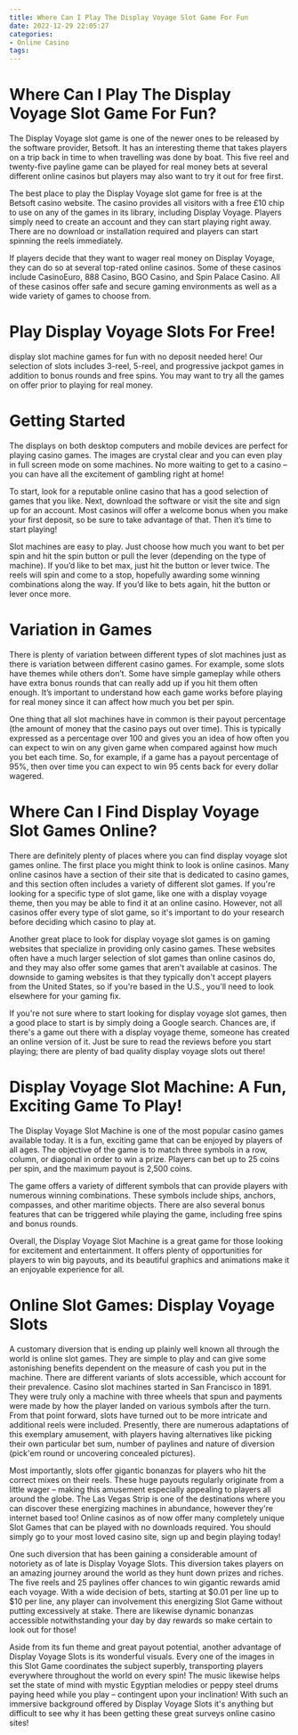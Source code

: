 ```yaml
---
title: Where Can I Play The Display Voyage Slot Game For Fun
date: 2022-12-29 22:05:27
categories:
- Online Casino
tags:
---
```



#  Where Can I Play The Display Voyage Slot Game For Fun?

The Display Voyage slot game is one of the newer ones to be released by the software provider, Betsoft. It has an interesting theme that takes players on a trip back in time to when travelling was done by boat. This five reel and twenty-five payline game can be played for real money bets at several different online casinos but players may also want to try it out for free first.

The best place to play the Display Voyage slot game for free is at the Betsoft casino website. The casino provides all visitors with a free £10 chip to use on any of the games in its library, including Display Voyage. Players simply need to create an account and they can start playing right away. There are no download or installation required and players can start spinning the reels immediately.

If players decide that they want to wager real money on Display Voyage, they can do so at several top-rated online casinos. Some of these casinos include CasinoEuro, 888 Casino, BGO Casino, and Spin Palace Casino. All of these casinos offer safe and secure gaming environments as well as a wide variety of games to choose from.

#  Play Display Voyage Slots For Free!

 display slot machine games for fun with no deposit needed here! Our selection of slots includes 3-reel, 5-reel, and progressive jackpot games in addition to bonus rounds and free spins. You may want to try all the games on offer prior to playing for real money.

# Getting Started

The displays on both desktop computers and mobile devices are perfect for playing casino games. The images are crystal clear and you can even play in full screen mode on some machines. No more waiting to get to a casino – you can have all the excitement of gambling right at home!

To start, look for a reputable online casino that has a good selection of games that you like. Next, download the software or visit the site and sign up for an account. Most casinos will offer a welcome bonus when you make your first deposit, so be sure to take advantage of that. Then it’s time to start playing!

Slot machines are easy to play. Just choose how much you want to bet per spin and hit the spin button or pull the lever (depending on the type of machine). If you’d like to bet max, just hit the button or lever twice. The reels will spin and come to a stop, hopefully awarding some winning combinations along the way. If you’d like to bets again, hit the button or lever once more.

# Variation in Games

There is plenty of variation between different types of slot machines just as there is variation between different casino games. For example, some slots have themes while others don’t. Some have simple gameplay while others have extra bonus rounds that can really add up if you hit them often enough. It’s important to understand how each game works before playing for real money since it can affect how much you bet per spin.

One thing that all slot machines have in common is their payout percentage (the amount of money that the casino pays out over time). This is typically expressed as a percentage over 100 and gives you an idea of how often you can expect to win on any given game when compared against how much you bet each time. So, for example, if a game has a payout percentage of 95%, then over time you can expect to win 95 cents back for every dollar wagered.

#  Where Can I Find Display Voyage Slot Games Online?

There are definitely plenty of places where you can find display voyage slot games online. The first place you might think to look is online casinos. Many online casinos have a section of their site that is dedicated to casino games, and this section often includes a variety of different slot games. If you're looking for a specific type of slot game, like one with a display voyage theme, then you may be able to find it at an online casino. However, not all casinos offer every type of slot game, so it's important to do your research before deciding which casino to play at.

Another great place to look for display voyage slot games is on gaming websites that specialize in providing only casino games. These websites often have a much larger selection of slot games than online casinos do, and they may also offer some games that aren't available at casinos. The downside to gaming websites is that they typically don't accept players from the United States, so if you're based in the U.S., you'll need to look elsewhere for your gaming fix.

If you're not sure where to start looking for display voyage slot games, then a good place to start is by simply doing a Google search. Chances are, if there's a game out there with a display voyage theme, someone has created an online version of it. Just be sure to read the reviews before you start playing; there are plenty of bad quality display voyage slots out there!

#  Display Voyage Slot Machine: A Fun, Exciting Game To Play!

The Display Voyage Slot Machine is one of the most popular casino games available today. It is a fun, exciting game that can be enjoyed by players of all ages. The objective of the game is to match three symbols in a row, column, or diagonal in order to win a prize. Players can bet up to 25 coins per spin, and the maximum payout is 2,500 coins.

The game offers a variety of different symbols that can provide players with numerous winning combinations. These symbols include ships, anchors, compasses, and other maritime objects. There are also several bonus features that can be triggered while playing the game, including free spins and bonus rounds.

Overall, the Display Voyage Slot Machine is a great game for those looking for excitement and entertainment. It offers plenty of opportunities for players to win big payouts, and its beautiful graphics and animations make it an enjoyable experience for all.

#  Online Slot Games: Display Voyage Slots

A customary diversion that is ending up plainly well known all through the world is online slot games. They are simple to play and can give some astonishing benefits dependent on the measure of cash you put in the machine. There are different variants of slots accessible, which account for their prevalence. Casino slot machines started in San Francisco in 1891. They were truly only a machine with three wheels that spun and payments were made by how the player landed on various symbols after the turn. From that point forward, slots have turned out to be more intricate and additional reels were included. Presently, there are numerous adaptations of this exemplary amusement, with players having alternatives like picking their own particular bet sum, number of paylines and nature of diversion (pick'em round or uncovering concealed pictures).

Most importantly, slots offer gigantic bonanzas for players who hit the correct mixes on their reels. These huge payouts regularly originate from a little wager – making this amusement especially appealing to players all around the globe. The Las Vegas Strip is one of the destinations where you can discover these energizing machines in abundance, however they're internet based too! Online casinos as of now offer many completely unique Slot Games that can be played with no downloads required. You should simply go to your most loved casino site, sign up and begin playing today!

One such diversion that has been gaining a considerable amount of notoriety as of late is Display Voyage Slots. This diversion takes players on an amazing journey around the world as they hunt down prizes and riches. The five reels and 25 paylines offer chances to win gigantic rewards amid each voyage. With a wide decision of bets, starting at $0.01 per line up to $10 per line, any player can involvement this energizing Slot Game without putting excessively at stake. There are likewise dynamic bonanzas accessible notwithstanding your day by day rewards so make certain to look out for those!

Aside from its fun theme and great payout potential, another advantage of Display Voyage Slots is its wonderful visuals. Every one of the images in this Slot Game coordinates the subject superbly, transporting players everywhere throughout the world on every spin! The music likewise helps set the state of mind with mystic Egyptian melodies or peppy steel drums paying heed while you play – contingent upon your inclination! With such an immersive background offered by Display Voyage Slots it's anything but difficult to see why it has been getting these great surveys online casino sites!